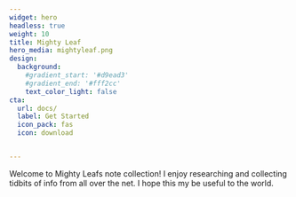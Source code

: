 ```yaml
---
widget: hero
headless: true
weight: 10
title: Mighty Leaf
hero_media: mightyleaf.png
design:
  background:
    #gradient_start: '#d9ead3'
    #gradient_end: '#fff2cc'
    text_color_light: false
cta:
  url: docs/
  label: Get Started
  icon_pack: fas
  icon: download


---
```



Welcome to Mighty Leafs note collection! I enjoy researching and collecting tidbits of info from all over the net. I hope this my be useful to the world. 

